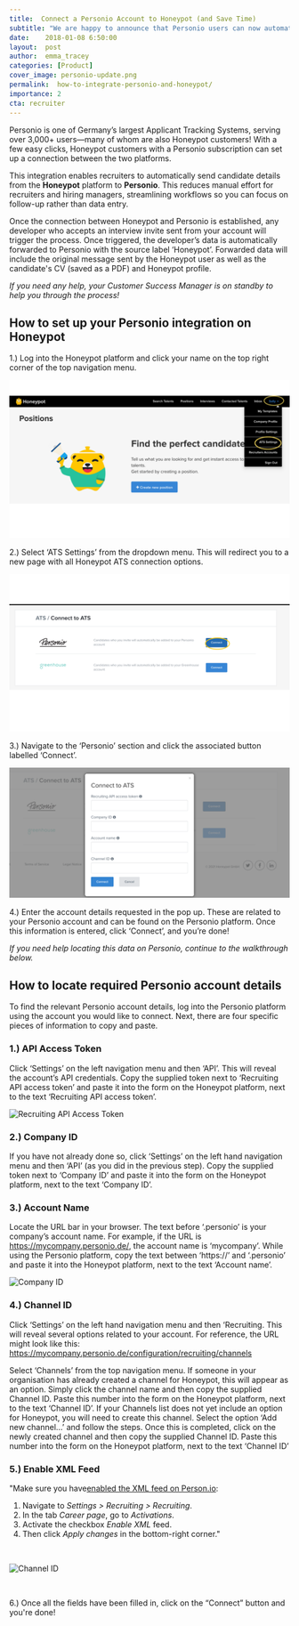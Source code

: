 ```yaml
---
title:  Connect a Personio Account to Honeypot (and Save Time)
subtitle: "We are happy to announce that Personio users can now automatically upload candidates directly from Honeypot to Personio. Here's a step-by-step guide to help you set up the Honeypot-Personio integration!"
date:    2018-01-08 6:50:00
layout:  post
author:  emma_tracey
categories: [Product]
cover_image: personio-update.png
permalink:  how-to-integrate-personio-and-honeypot/
importance: 2
cta: recruiter
---
```


Personio is one of Germany’s largest Applicant Tracking Systems, serving over 3,000+ users—many of whom are also Honeypot customers! With a few easy clicks, Honeypot customers with a Personio subscription can set up a connection between the two platforms.
<br>

This integration enables recruiters to automatically send candidate details from the <b>Honeypot</b> platform to <b>Personio</b>. This reduces manual effort for recruiters and hiring managers, streamlining workflows so you can focus on follow-up rather than data entry.
<br>

Once the connection between Honeypot and Personio is established, any developer who accepts an interview invite sent from your account will trigger the process. Once triggered, the developer’s data is automatically forwarded to Personio with the source label ‘Honeypot’. Forwarded data will include the original message sent by the Honeypot user as well as the candidate's CV (saved as a PDF) and Honeypot profile.
<br>

_If you need any help, your Customer Success Manager is on standby to help you through the process!_

## How to set up your Personio integration on Honeypot

1.) Log into the Honeypot platform and click your name on the top right corner of the top navigation menu.

![Connect to ATS](/assets/images/Greenhouse1v2.png)

2.) Select ‘ATS Settings’ from the dropdown menu. This will redirect you to a new page with all Honeypot ATS connection options.

![Recruiting API Access Token](/assets/images/select_personio.png)

3.) Navigate to the ‘Personio’ section and click the associated button labelled ‘Connect’.

![Recruiting API Access Token](/assets/images/connect_ATS_personio.png)

4.) Enter the account details requested in the pop up. These are related to your Personio account and can be found on the Personio platform. Once this information is entered, click ‘Connect’, and you’re done!

<em>If you need help locating this data on Personio, continue to the walkthrough below.</em>

## How to locate required Personio account details

To find the relevant Personio account details, log into the Personio platform using the account you would like to connect. Next, there are four specific pieces of information to copy and paste.

### 1.) API Access Token
Click ‘Settings’ on the left navigation menu and then ‘API’. This will reveal the account’s API credentials. Copy the supplied token next to ‘Recruiting API access token’ and paste it into the form on the Honeypot platform, next to the text ‘Recruiting API access token’.

![Recruiting API Access Token](/assets/images/Personio-screenshot-22.png)

### 2.) Company ID
If you have not already done so, click ‘Settings’ on the left hand navigation menu and then ‘API’ (as you did in the previous step). Copy the supplied token next to ‘Company ID’ and paste it into the form on the Honeypot platform, next to the text ‘Company ID’.

### 3.) Account Name
Locate the URL bar in your browser. The text before ‘.personio’ is your company’s account name. For example, if the URL is https://mycompany.personio.de/, the account name is ‘mycompany’. While using the Personio platform, copy the text between ‘https://’ and ‘.personio’ and paste it into the Honeypot platform, next to the text ‘Account name’.

![Company ID](/assets/images/Personio-screenshot-4.png)
<br>

### 4.) Channel ID
Click ‘Settings’ on the left hand navigation menu and then ‘Recruiting. This will reveal several options related to your account. For reference, the URL might look like this: https://mycompany.personio.de/configuration/recruiting/channels

Select ‘Channels’ from the top navigation menu.
If someone in your organisation has already created a channel for Honeypot, this will appear as an option. Simply click the channel name and then copy the supplied Channel ID. Paste this number into the form on the Honeypot platform, next to the text ‘Channel ID’.
If your Channels list does not yet include an option for Honeypot, you will need to create this channel. Select the option ‘Add new channel…’ and follow the steps. Once this is completed, click on the newly created channel and then copy the supplied Channel ID. Paste this number into the form on the Honeypot platform, next to the text ‘Channel ID’

### 5.) Enable XML Feed

"Make sure you have[enabled the XML feed on Person.io](https://support.personio.de/hc/en-us/articles/207576365-XML-Integration-of-Job-Openings-From-Personio-Into-Your-Company-Website):
1. Navigate to <em>Settings > Recruiting > Recruiting</em>.
2. In the tab <em>Career page</em>, go to <em>Activations</em>.
3. Activate the checkbox <em>Enable XML</em> feed.
4. Then click <em>Apply changes</em> in the bottom-right corner."


<br>

![Channel ID](/assets/images/personio-screenshot-5.png)

<br>

6.) Once all the fields have been filled in, click on the “Connect” button and you're done!
